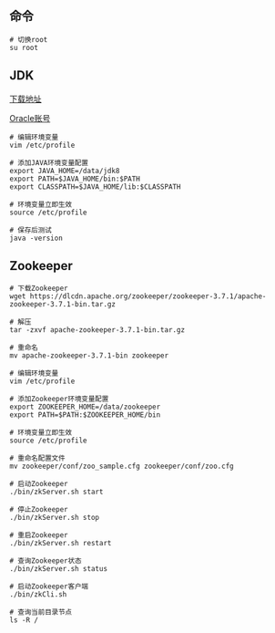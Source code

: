 ## 命令

```shell
# 切换root
su root
```

## JDK

[下载地址](https://www.oracle.com/java/technologies/downloads/)

[Oracle账号](http://bugmenot.com/view/oracle.com)

```shell
# 编辑环境变量
vim /etc/profile

# 添加JAVA环境变量配置
export JAVA_HOME=/data/jdk8
export PATH=$JAVA_HOME/bin:$PATH
export CLASSPATH=$JAVA_HOME/lib:$CLASSPATH

# 环境变量立即生效
source /etc/profile

# 保存后测试
java -version
```

## Zookeeper

```shell
# 下载Zookeeper
wget https://dlcdn.apache.org/zookeeper/zookeeper-3.7.1/apache-zookeeper-3.7.1-bin.tar.gz

# 解压
tar -zxvf apache-zookeeper-3.7.1-bin.tar.gz

# 重命名
mv apache-zookeeper-3.7.1-bin zookeeper

# 编辑环境变量
vim /etc/profile

# 添加Zookeeper环境变量配置
export ZOOKEEPER_HOME=/data/zookeeper
export PATH=$PATH:$ZOOKEEPER_HOME/bin

# 环境变量立即生效
source /etc/profile

# 重命名配置文件
mv zookeeper/conf/zoo_sample.cfg zookeeper/conf/zoo.cfg

# 启动Zookeeper
./bin/zkServer.sh start

# 停止Zookeeper
./bin/zkServer.sh stop

# 重启Zookeeper
./bin/zkServer.sh restart

# 查询Zookeeper状态
./bin/zkServer.sh status

# 启动Zookeeper客户端
./bin/zkCli.sh

# 查询当前目录节点
ls -R /
```